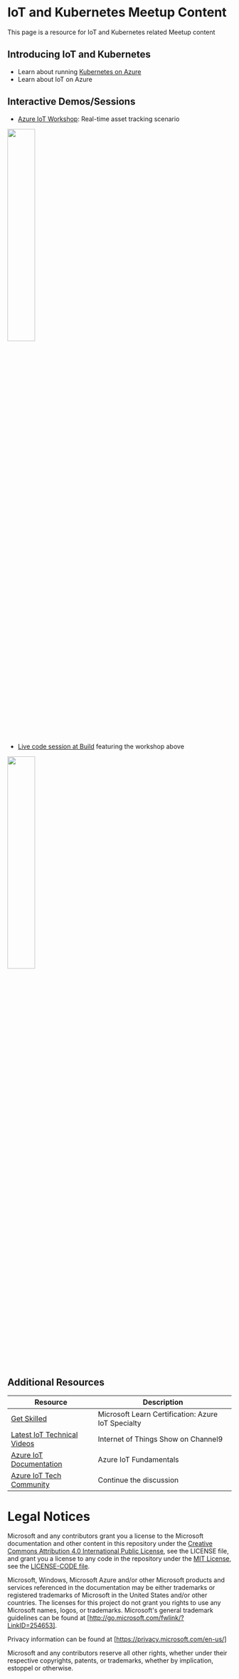 # IoT and Kubernetes Meetup Content
This page is a resource for IoT and Kubernetes related Meetup content

## Introducing IoT and Kubernetes
- Learn about running [Kubernetes on Azure](https://github.com/AzureTechCommunity/IoT-Content/blob/main/presentations/k8s-on-azure.pptx)
- Learn about IoT on Azure

## Interactive Demos/Sessions
- [Azure IoT Workshop](https://azure.github.io/iot-workshop-asset-tracking/): Real-time asset tracking scenario
<img src="https://github.com/AzureTechCommunity/IoT-Content/blob/main/AzureIoTBuildSession.PNG" width="35%">

- [Live code session at Build](https://www.youtube.com/watch?v=3A6Lhakfyes&feature=emb_logo) featuring the workshop above
<img src="https://github.com/AzureTechCommunity/IoT-Content/blob/main/AzureIoTWorkshopContoso.PNG" width="35%">


## Additional Resources
| Resource | Description |
| ------------- | ------------- |
| [Get Skilled](https://docs.microsoft.com/en-us/learn/certifications/azure-iot-developer-specialty)  | Microsoft Learn Certification: Azure IoT Specialty  |
| [Latest IoT Technical Videos](https://channel9.msdn.com/Shows/Internet-of-Things-Show)  | Internet of Things Show on Channel9  | 
| [Azure IoT Documentation](https://docs.microsoft.com/en-us/azure/iot-fundamentals/)  | Azure IoT Fundamentals  |
| [Azure IoT Tech Community](https://techcommunity.microsoft.com/t5/internet-of-things-iot/ct-p/IoT)  | Continue the discussion |

# Legal Notices
Microsoft and any contributors grant you a license to the Microsoft documentation and other content in this repository under the [Creative Commons Attribution 4.0 International Public License](https://creativecommons.org/licenses/by/4.0/legalcode), see the LICENSE file, and grant you a license to any code in the repository under the [MIT License](https://opensource.org/licenses/MIT), see the [LICENSE-CODE file](https://github.com/microsoft/cloud-native-meetups/blob/master/LICENSE-CODE).

Microsoft, Windows, Microsoft Azure and/or other Microsoft products and services referenced in the documentation may be either trademarks or registered trademarks of Microsoft in the United States and/or other countries. The licenses for this project do not grant you rights to use any Microsoft names, logos, or trademarks. Microsoft's general trademark guidelines can be found at [http://go.microsoft.com/fwlink/?LinkID=254653].

Privacy information can be found at [https://privacy.microsoft.com/en-us/]

Microsoft and any contributors reserve all other rights, whether under their respective copyrights, patents, or trademarks, whether by implication, estoppel or otherwise.
